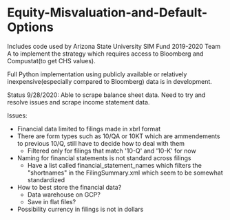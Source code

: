 # Equity-Misvaluation-and-Default-Options

Includes code used by Arizona State University SIM Fund 2019-2020 Team A to implement the strategy which requires access to Bloomberg and Compustat(to get CHS values). 

Full Python implementation using publicly available or relatively inexpensive(especially compared to Bloomberg) data is in development.

Status 9/28/2020: Able to scrape balance sheet data. Need to try and resolve issues and scrape income statement data.

Issues:
- Financial data limited to filings made in xbrl format
- There are form types such as 10/QA or 10KT which are ammendements to previous 10/Q, still have to decide how to deal with them
    - Filtered only for filings that match '10-Q' and '10-K' for now
- Naming for financial statements is not standard across filings
    - Have a list called financial_statement_names which filters the "shortnames" in the FilingSummary.xml which seem to be somewhat standardized
- How to best store the financial data?
    - Data warehouse on GCP?
    - Save in flat files?
- Possibility currency in filings is not in dollars